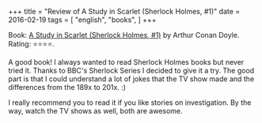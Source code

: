 +++
title = "Review of A Study in Scarlet (Sherlock Holmes, #1)"
date = 2016-02-19
tags = [
    "english",
    "books",
]
+++

Book: [A Study in Scarlet (Sherlock Holmes, #1)](https://www.goodreads.com/book/show/102868) by Arthur Conan Doyle. Rating: ⭐️⭐️⭐️⭐️.

A good book! I always wanted to read Sherlock Holmes books but never tried it. Thanks to BBC's Sherlock Series I decided to give it a try. The good part is that I could understand a lot of jokes that the TV show made and the differences from the 189x to 201x. :)

I really recommend you to read it if you like stories on investigation. By the way, watch the TV shows as well, both are awesome.
